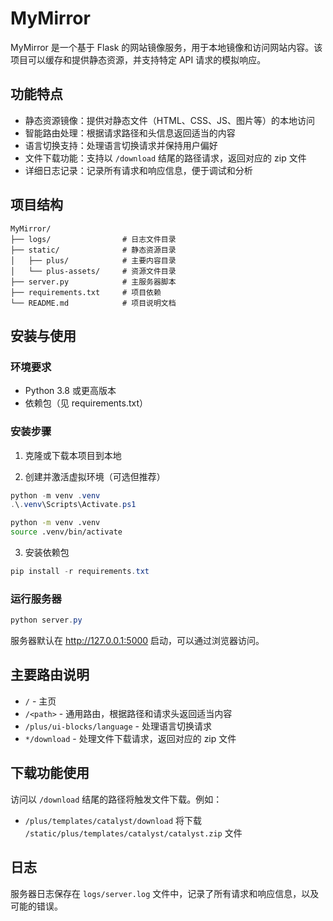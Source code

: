 # MyMirror

MyMirror 是一个基于 Flask 的网站镜像服务，用于本地镜像和访问网站内容。该项目可以缓存和提供静态资源，并支持特定 API 请求的模拟响应。

## 功能特点

- 静态资源镜像：提供对静态文件（HTML、CSS、JS、图片等）的本地访问
- 智能路由处理：根据请求路径和头信息返回适当的内容
- 语言切换支持：处理语言切换请求并保持用户偏好
- 文件下载功能：支持以 `/download` 结尾的路径请求，返回对应的 zip 文件
- 详细日志记录：记录所有请求和响应信息，便于调试和分析

## 项目结构

```
MyMirror/
├── logs/                # 日志文件目录
├── static/              # 静态资源目录
│   ├── plus/            # 主要内容目录
│   └── plus-assets/     # 资源文件目录
├── server.py            # 主服务器脚本
├── requirements.txt     # 项目依赖
└── README.md            # 项目说明文档
```

## 安装与使用

### 环境要求

- Python 3.8 或更高版本
- 依赖包（见 requirements.txt）

### 安装步骤

1. 克隆或下载本项目到本地

2. 创建并激活虚拟环境（可选但推荐）

```powershell
python -m venv .venv
.\.venv\Scripts\Activate.ps1
```

```bash
python -m venv .venv
source .venv/bin/activate
```

3. 安装依赖包

```powershell
pip install -r requirements.txt
```

### 运行服务器

```powershell
python server.py
```

服务器默认在 http://127.0.0.1:5000 启动，可以通过浏览器访问。

## 主要路由说明

- `/` - 主页
- `/<path>` - 通用路由，根据路径和请求头返回适当内容
- `/plus/ui-blocks/language` - 处理语言切换请求
- `*/download` - 处理文件下载请求，返回对应的 zip 文件

## 下载功能使用

访问以 `/download` 结尾的路径将触发文件下载。例如：

- `/plus/templates/catalyst/download` 将下载 `/static/plus/templates/catalyst/catalyst.zip` 文件

## 日志

服务器日志保存在 `logs/server.log` 文件中，记录了所有请求和响应信息，以及可能的错误。
